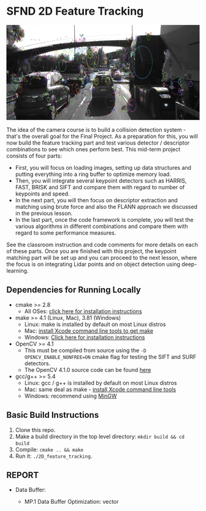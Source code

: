 # SFND 2D Feature Tracking

<img src="images/keypoints.png" width="820" height="248" />

The idea of the camera course is to build a collision detection system - that's the overall goal for the Final Project. As a preparation for this, you will now build the feature tracking part and test various detector / descriptor combinations to see which ones perform best. This mid-term project consists of four parts:

* First, you will focus on loading images, setting up data structures and putting everything into a ring buffer to optimize memory load. 
* Then, you will integrate several keypoint detectors such as HARRIS, FAST, BRISK and SIFT and compare them with regard to number of keypoints and speed. 
* In the next part, you will then focus on descriptor extraction and matching using brute force and also the FLANN approach we discussed in the previous lesson. 
* In the last part, once the code framework is complete, you will test the various algorithms in different combinations and compare them with regard to some performance measures. 

See the classroom instruction and code comments for more details on each of these parts. Once you are finished with this project, the keypoint matching part will be set up and you can proceed to the next lesson, where the focus is on integrating Lidar points and on object detection using deep-learning. 

## Dependencies for Running Locally
* cmake >= 2.8
  * All OSes: [click here for installation instructions](https://cmake.org/install/)
* make >= 4.1 (Linux, Mac), 3.81 (Windows)
  * Linux: make is installed by default on most Linux distros
  * Mac: [install Xcode command line tools to get make](https://developer.apple.com/xcode/features/)
  * Windows: [Click here for installation instructions](http://gnuwin32.sourceforge.net/packages/make.htm)
* OpenCV >= 4.1
  * This must be compiled from source using the `-D OPENCV_ENABLE_NONFREE=ON` cmake flag for testing the SIFT and SURF detectors.
  * The OpenCV 4.1.0 source code can be found [here](https://github.com/opencv/opencv/tree/4.1.0)
* gcc/g++ >= 5.4
  * Linux: gcc / g++ is installed by default on most Linux distros
  * Mac: same deal as make - [install Xcode command line tools](https://developer.apple.com/xcode/features/)
  * Windows: recommend using [MinGW](http://www.mingw.org/)

## Basic Build Instructions

1. Clone this repo.
2. Make a build directory in the top level directory: `mkdir build && cd build`
3. Compile: `cmake .. && make`
4. Run it: `./2D_feature_tracking`.


## REPORT
* Data Buffer:
  * MP.1 Data Buffer Optimization:
        vector<template T> STL container allows to remove elements from vector specified with an iterator. Hence, if size of vector is greater than 1, then we should remove the first element and push_back the new element.


* Keypoints:
  * MP.2 Keypoint Detection:
        OpenCV has majority of the detectors/descriptors implemented. Every detector implements "FeatureDetector" interface in their own namespaces. To create a detector, create() function needs to be called which return a shared pointer to "cv::FeatureDetector" (the object gets destructed once it gets out of scope - RAII). The namespace is chosen based on the string parameter that specifies detector type.
        For "Harris" detector, I have used the implementation from Lesson 4 quiz. Hence, it has its own execution path; detKeypointsModern() will call detKeypointsHarris() if type "HARRIS" is specified. As soon as detKeypointsHarris() returns, detKeypointsModern() will return as well.

  * MP.3 Keypoint Removal
        The preceding vehicle is expected to be within rectangle of (535, 180, 180, 150). The class cv::Rect has a member function "bool contains(cv::Point)". For every keypoint we have detected, we have to check whether rectangle contains that point. If yes, we add the point to a new list. Creating a new list and pushing inliers is much cheaper than just removing element from list (easy to read, maintain, and might be faster if erase() is not O(1))

* Descriptors:
  * MP.4 Keypoint Descriptors:
        Similar to detectors, we can use create() function to create a descriptor. Based on the specified type via a string parameter, we can call create() from appropriate namespace.
